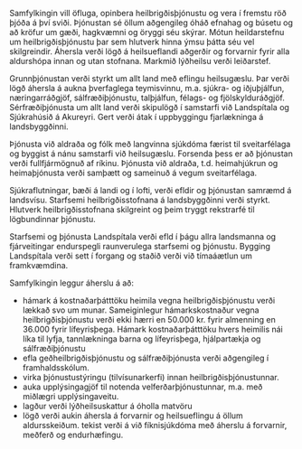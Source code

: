 Samfylkingin vill öfluga, opinbera heilbrigðisþjónustu og vera í fremstu röð þjóða á því sviði.  Þjónustan sé öllum aðgengileg óháð efnahag og búsetu og að kröfur um gæði, hagkvæmni og öryggi séu skýrar. Mótun heildarstefnu um heilbrigðisþjónustu þar sem hlutverk hinna ýmsu þátta séu vel skilgreindir. Áhersla verði lögð á heilsueflandi aðgerðir og forvarnir fyrir alla aldurshópa innan og utan stofnana.  Markmið lýðheilsu verði leiðarstef.

Grunnþjónustan verði styrkt um allt land með eflingu heilsugæslu. Þar verði lögð áhersla á aukna þverfaglega teymisvinnu, m.a. sjúkra- og iðjuþjálfun, næringarráðgjöf, sálfræðiþjónustu, talþjálfun, félags- og fjölskylduráðgjöf. Sérfræðiþjónusta um allt land verði skipulögð í samstarfi við Landspítala og Sjúkrahúsið á Akureyri. Gert verði átak í uppbyggingu fjarlækninga á landsbyggðinni.

Þjónusta við aldraða og fólk með langvinna sjúkdóma færist til sveitarfélaga og byggist á nánu samstarfi við heilsugæslu. Forsenda þess er að þjónustan verði fullfjármögnuð af ríkinu. Þjónusta við aldraða, t.d. heimahjúkrun og heimaþjónusta verði samþætt og sameinuð á vegum sveitarfélaga.

Sjúkraflutningar, bæði á landi og í lofti, verði efldir og þjónustan samræmd á landsvísu. Starfsemi heilbrigðisstofnana á landsbyggðinni verði styrkt. Hlutverk heilbrigðisstofnana  skilgreint og þeim tryggt rekstrarfé til lögbundinnar þjónustu.

Starfsemi og þjónusta Landspítala verði efld í þágu allra landsmanna og fjárveitingar endurspegli raunverulega starfsemi og þjónustu. Bygging Landspítala verði sett í forgang og staðið verði við tímaáætlun um framkvæmdina.

Samfylkingin leggur áherslu á að:
-	hámark á kostnaðarþátttöku heimila vegna heilbrigðisþjónustu verði lækkað svo um munar. Sameiginlegur hámarkskostnaður vegna heilbrigðisþjónustu verði ekki hærri en 50.000 kr. fyrir almenning en 36.000 fyrir lífeyrisþega. Hámark kostnaðarþátttöku hvers heimilis nái líka til lyfja, tannlækninga barna og lífeyrisþega, hjálpartækja og sálfræðiþjónustu
-	efla geðheilbrigðisþjónustu og sálfræðiþjónusta verði aðgengileg í framhaldsskólum.
-	virka þjónustustýringu (tilvísunarkerfi) innan heilbrigðisþjónustunnar.
-	auka upplýsingagjöf til notenda velferðarþjónustunnar, m.a. með miðlægri upplýsingaveitu.
-	lagður verði lýðheilsuskattur á óholla matvöru
-	lögð verði aukin áhersla á forvarnir og heilsueflingu á öllum aldursskeiðum.
tekist verði á við fíknisjúkdóma með áherslu á forvarnir, meðferð og endurhæfingu.
